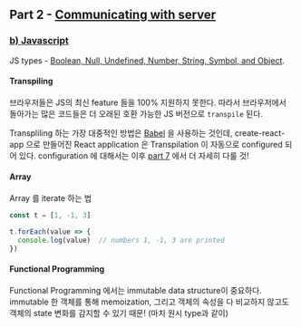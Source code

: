 ## Part 2 - [Communicating with server](https://fullstackopen.com/en/part2)

### [b) Javascript](https://fullstackopen.com/en/part1/javascript)

JS types - [Boolean, Null, Undefined, Number, String, Symbol, and Object](https://developer.mozilla.org/en-US/docs/Web/JavaScript/Data_structures).

#### Transpiling

브라우저들은 JS의 최신 feature 들을 100% 지원하지 못한다. 따라서 브라우저에서 돌아가는 많은 코드들은 더 오래된 호환 가능한 JS 버전으로 `transpile` 된다.  

Transpliling 하는 가장 대중적인 방법은 [Babel](https://babeljs.io/) 을 사용하는 것인데, create-react-app 으로 만들어진 React application 은 Transpilation 이 자동으로 configured 되어 있다. configuration 에 대해서는 이후 [part 7](https://fullstackopen.com/part7) 에서 더 자세히 다룰 것!

#### Array

Array 를 iterate 하는 법

```js
const t = [1, -1, 3]

t.forEach(value => {
  console.log(value)  // numbers 1, -1, 3 are printed
})    
```

#### Functional Programming

Functional Programming 에서는 immutable data structure이 중요하다. immutable 한 객체를 통해 memoization, 그리고 객체의 속성을 다 비교하지 않고도 객체의 state 변화를 감지할 수 있기 때문! (마치 원시 type과 같이)

